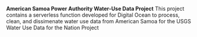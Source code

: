 **American Samoa Power Authority Water-Use Data Project**
  This project contains a serverless function developed for Digital Ocean to process, clean, and dissimenate water use data from American Samoa for the USGS Water Use Data for the Nation Project
